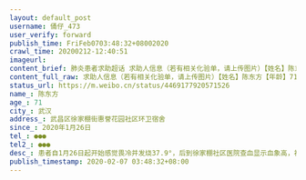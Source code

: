 ```yaml
---
layout: default_post
username: 俑仔_473
user_verify: forward
publish_time: FriFeb0703:48:32+08002020
crawl_time: 20200212-12:40:51
imageurl: 
content_brief: 肺炎患者求助超话 求助人信息（若有相关化验单，请上传图片）【姓名】陈东方【年龄】71【所在城市】武汉【所在小区、社区】武昌区徐家棚街惠誉花园社区环卫宿舍【患病时间】2020年1月26日【联系方式】●●●【其他紧急联系人】●●●【病情描述】患者自1月26日起开始感觉畏冷并 ...全文
content_full_raw: 求助人信息（若有相关化验单，请上传图片）【姓名】陈东方【年龄】71【所在城市】武汉【所在小区、社区】武昌区徐家棚街惠誉花园社区环卫宿舍【患病时间】2020年1月26日【联系方式】●●●【其他紧急联系人】●●●【病情描述】患者自1月26日起开始感觉畏冷并发烧37.9°，后到徐家棚社区医院查血显示血象高，社区医生说问题不大，吃点消炎药即可，当时药也未开，自行买药吃后退烧。没想隔天又发烧38°，就到武汉市武昌医院检查，发现血象依然高，肺部有阴影产生感染性病变，随即开药打针两天，咳喘症状加重，上楼气喘的不行。就连夜赶去武汉同济医院，又查了血象和肺部CT，依然很高，医生说肺部阴影比上次有所减少，继续打了三天针，但是患者咳喘症状加剧，走路说话都很吃力，气像是喘不过来一样，最后申请了核酸检测，结果阳性。目前患者已经无生活自理能力，全身没力气，咳喘非常严重，低烧中，无医院可住，社区也只是上报，不知哪天有结果？真心希望患者能够住进医院得到及时治疗，谢谢各位啦！武汉
status_url: https://m.weibo.cn/status/4469177920571526
name_: 陈东方
age_: 71
city_: 武汉
address_: 武昌区徐家棚街惠誉花园社区环卫宿舍
since_: 2020年1月26日
tel_: ●●●
tel2_: ●●●
desc_: 患者自1月26日起开始感觉畏冷并发烧37.9°，后到徐家棚社区医院查血显示血象高，社区医生说问题不大，吃点消炎药即可，当时药也未开，自行买药吃后退烧。没想隔天又发烧38°，就到武汉市武昌医院检查，发现血象依然高，肺部有阴影产生感染性病变，随即开药打针两天，咳喘症状加重，上楼气喘的不行。就连夜赶去武汉同济医院，又查了血象和肺部CT，依然很高，医生说肺部阴影比上次有所减少，继续打了三天针，但是患者咳喘症状加剧，走路说话都很吃力，气像是喘不过来一样，最后申请了核酸检测，结果阳性。目前患者已经无生活自理能力，全身没力气，咳喘非常严重，低烧中，无医院可住，社区也只是上报，不知哪天有结果？真心希望患者能够住进医院得到及时治疗，谢谢各位啦！武汉
publish_timestamp: 2020-02-07 03:48:32+08:00
---
```

